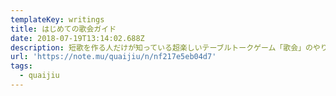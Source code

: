 ```yaml
---
templateKey: writings
title: はじめての歌会ガイド
date: 2018-07-19T13:14:02.688Z
description: 短歌を作る人だけが知っている超楽しいテーブルトークゲーム「歌会」のやり方ガイドです。
url: 'https://note.mu/quaijiu/n/nf217e5eb04d7'
tags:
  - quaijiu
---
```


